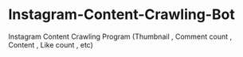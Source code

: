 # Instagram-Content-Crawling-Bot
Instagram Content Crawling Program (Thumbnail , Comment count , Content , Like count , etc)
